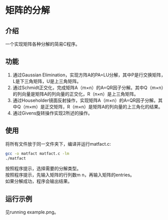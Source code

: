 # 矩阵的分解

## 介绍

一个实现矩阵各种分解的简易C程序。

## 功能

1. 通过Gaussian Elimination，实现方阵A的PA=LU分解，其中P是行交换矩阵，L是下三角矩阵，U是上三角矩阵。
2. 通过Schmidt正交化，完成矩阵A（m×n）的A=QR因子分解。其中Q（m×n）的列向量是矩阵A的列向量的正交化，R（n×n）是上三角矩阵。
3. 通过Householder镜面反射操作，实现矩阵A（m×n）的A=QR因子分解。其中Q（m×m）是正交矩阵，R（m×n）是矩阵A的列向量的上三角化的结果。
4. 通过Givens旋转操作实现2所述的操作。

## 使用

将所有文件放于同一文件夹下，编译并运行matfact.c:
```bash
gcc -o matfact matfact.c -lm
./matfact
```
按照程序提示，选择需要的分解类型。\
按照程序提示，先输入矩阵的行列数m n，再输入矩阵的entries。\
如果分解成功，程序会输出结果。

## 运行示例

见running example.png。
